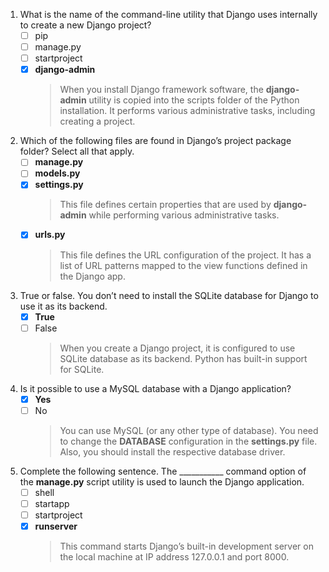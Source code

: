1. What is the name of the command-line utility that Django uses internally to create a new Django project?
    - [ ] pip
    - [ ] manage.py
    - [ ] startproject
    - [x] **django-admin**
        > When you install Django framework software, the **django-admin** utility is copied into the scripts folder of the Python installation. It performs various administrative tasks, including creating a project.

2. Which of the following files are found in Django’s project package folder? Select all that apply.
    - [ ] **manage.py**
    - [ ] **models.py**
    - [x] **settings.py**
        > This file defines certain properties that are used by **django-admin** while performing various administrative tasks.
    - [x] **urls.py**
        > This file defines the URL configuration of the project. It has a list of URL patterns mapped to the view functions defined in the Django app.

3. True or false. You don’t need to install the SQLite database for Django to use it as its backend.
    - [x] **True**
    - [ ] False
        > When you create a Django project, it is configured to use SQLite database as its backend. Python has built-in support for SQLite.

4. Is it possible to use a MySQL database with a Django application?
    - [x] **Yes**
    - [ ] No
        > You can use MySQL (or any other type of database). You need to change the **DATABASE** configuration in the **settings.py** file. Also, you should install the respective database driver.

5. Complete the following sentence. The ___________ command option of the **manage.py** script utility is used to launch the Django application.
    - [ ] shell
    - [ ] startapp
    - [ ] startproject
    - [x] **runserver**
        > This command starts Django’s built-in development server on the local machine at IP address 127.0.0.1 and port 8000.

